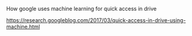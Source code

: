 How google uses machine learning for quick access in drive

https://research.googleblog.com/2017/03/quick-access-in-drive-using-machine.html
